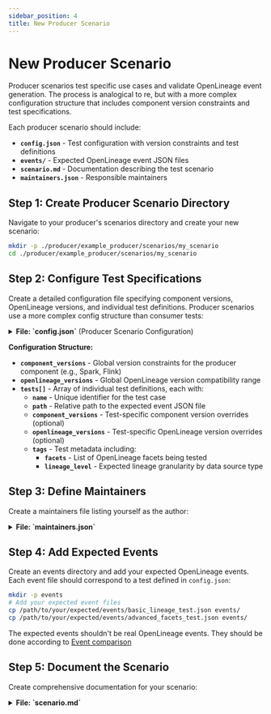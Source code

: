 ```yaml
---
sidebar_position: 4
title: New Producer Scenario
---
```


# New Producer Scenario

Producer scenarios test specific use cases and validate OpenLineage event generation. The process is analogical to re, but with a more complex configuration structure that includes component version constraints and test specifications.

Each producer scenario should include:

- **`config.json`** - Test configuration with version constraints and test definitions
- **`events/`** - Expected OpenLineage event JSON files  
- **`scenario.md`** - Documentation describing the test scenario
- **`maintainers.json`** - Responsible maintainers

## Step 1: Create Producer Scenario Directory
Navigate to your producer's scenarios directory and create your new scenario:

```bash
mkdir -p ./producer/example_producer/scenarios/my_scenario
cd ./producer/example_producer/scenarios/my_scenario
```

## Step 2: Configure Test Specifications
Create a detailed configuration file specifying component versions, OpenLineage versions, and individual test definitions. Producer scenarios use a more complex config structure than consumer tests:

<details>
<summary><strong>File: `config.json`</strong> (Producer Scenario Configuration)</summary>

```json
{
  "component_versions": {
    "min": "3.1.0",
    "max": "3.5.1"
  },
  "openlineage_versions": {
    "min": "1.0.0",
    "max": "5.0.0"
  },
  "tests": [
    {
      "name": "basic_lineage_test",
      "path": "events/basic_lineage_test.json",
      "component_versions": {
        "min": "3.1.0",
        "max": "3.3.2"
      },
      "openlineage_versions": {
        "min": "1.22.0",
        "max": "1.30.0"
      },
      "tags": {
        "facets": [
          "run_event",
          "parent",
          "dataSource",
          "schema"
        ],
        "lineage_level": {
          "bigquery": ["dataset", "column"]
        }
      }
    },
    ...
  ]
}
```

</details>

**Configuration Structure:**
- **`component_versions`** - Global version constraints for the producer component (e.g., Spark, Flink)
- **`openlineage_versions`** - Global OpenLineage version compatibility range
- **`tests[]`** - Array of individual test definitions, each with:
  - **`name`** - Unique identifier for the test case
  - **`path`** - Relative path to the expected event JSON file
  - **`component_versions`** - Test-specific component version overrides (optional)
  - **`openlineage_versions`** - Test-specific OpenLineage version overrides (optional)
  - **`tags`** - Test metadata including:
    - **`facets`** - List of OpenLineage facets being tested
    - **`lineage_level`** - Expected lineage granularity by data source type


## Step 3: Define Maintainers
Create a maintainers file listing yourself as the author:

<details>
<summary><strong>File: `maintainers.json`</strong></summary>

```json
[
  {
    "type": "author",
    "github-name": "your_github_user",
    "email": "your.email@example.com",
    "link": ""
  }
]
```
</details>

## Step 4: Add Expected Events
Create an events directory and add your expected OpenLineage events. Each event file should correspond to a test defined in `config.json`:

```bash
mkdir -p events
# Add your expected event files
cp /path/to/your/expected/events/basic_lineage_test.json events/
cp /path/to/your/expected/events/advanced_facets_test.json events/
```

The expected events shouldn't be real OpenLineage events. They should be done according to [Event comparison](../reusable_actions_and_common_scripts.md#event-comparison)

## Step 5: Document the Scenario
Create comprehensive documentation for your scenario:

<details>
<summary><strong>File: `scenario.md`</strong></summary>

```markdown
# Description
Scenario contains a job that executes queries:


# Entities

input entities are
- input1
- input2

output entities are
- output1

# Facets
Facets present in the events:
- ExampleFacet

```

</details>

